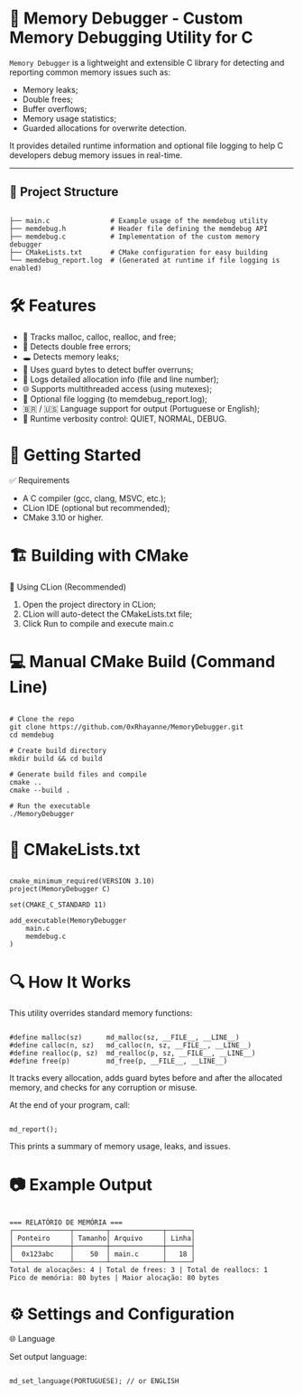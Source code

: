 # 🧠 Memory Debugger - Custom Memory Debugging Utility for C

`Memory Debugger` is a lightweight and extensible C library for detecting and reporting common memory issues such as:

- Memory leaks;
- Double frees;
- Buffer overflows;
- Memory usage statistics;
- Guarded allocations for overwrite detection.

It provides detailed runtime information and optional file logging to help C developers debug memory issues in real-time.

---

## 📁 Project Structure

```plaintext

├── main.c               # Example usage of the memdebug utility
├── memdebug.h           # Header file defining the memdebug API
├── memdebug.c           # Implementation of the custom memory debugger
├── CMakeLists.txt       # CMake configuration for easy building
└── memdebug_report.log  # (Generated at runtime if file logging is enabled)

```
# 🛠️ Features

- 🧠 Tracks malloc, calloc, realloc, and free;
- 🛑 Detects double free errors;
- 🕳️ Detects memory leaks;
- 🧱 Uses guard bytes to detect buffer overruns;
- 🧾 Logs detailed allocation info (file and line number);
- 🌐 Supports multithreaded access (using mutexes);
- 📄 Optional file logging (to memdebug_report.log);
- 🇧🇷 / 🇺🇸 Language support for output (Portuguese or English);
- 🧪 Runtime verbosity control: QUIET, NORMAL, DEBUG.

# 🚀 Getting Started

✅ Requirements

- A C compiler (gcc, clang, MSVC, etc.);
- CLion IDE (optional but recommended);
- CMake 3.10 or higher.

# 🏗️ Building with CMake

🔧 Using CLion (Recommended)

1. Open the project directory in CLion;
2. CLion will auto-detect the CMakeLists.txt file;
3. Click Run to compile and execute main.c

# 💻 Manual CMake Build (Command Line)

```plaintext

# Clone the repo
git clone https://github.com/0xRhayanne/MemoryDebugger.git
cd memdebug

# Create build directory
mkdir build && cd build

# Generate build files and compile
cmake ..
cmake --build .

# Run the executable
./MemoryDebugger

```
# 📄 CMakeLists.txt

```plaintext

cmake_minimum_required(VERSION 3.10)
project(MemoryDebugger C)

set(CMAKE_C_STANDARD 11)

add_executable(MemoryDebugger
    main.c
    memdebug.c
)

```
# 🔍 How It Works

This utility overrides standard memory functions:

```plaintext

#define malloc(sz)      md_malloc(sz, __FILE__, __LINE__)
#define calloc(n, sz)   md_calloc(n, sz, __FILE__, __LINE__)
#define realloc(p, sz)  md_realloc(p, sz, __FILE__, __LINE__)
#define free(p)         md_free(p, __FILE__, __LINE__)

```

It tracks every allocation, adds guard bytes before and after the allocated memory, and checks for any corruption or misuse.

At the end of your program, call:

```plaintext

md_report();

```

This prints a summary of memory usage, leaks, and issues.

# 📷 Example Output

```plaintext

=== RELATÓRIO DE MEMÓRIA ===
┌──────────────┬────────┬─────────────┬──────┐
│ Ponteiro     │ Tamanho│ Arquivo     │ Linha│
├──────────────┼────────┼─────────────┼──────┤
│  0x123abc    │    50  │ main.c      │   18 │
└──────────────┴────────┴─────────────┴──────┘
Total de alocações: 4 | Total de frees: 3 | Total de reallocs: 1
Pico de memória: 80 bytes | Maior alocação: 80 bytes

```
# ⚙️ Settings and Configuration

🌐 Language

Set output language:

```plaintext

md_set_language(PORTUGUESE); // or ENGLISH

```
